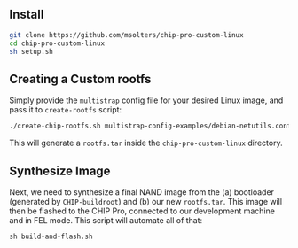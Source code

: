 ## Install

```bash
git clone https://github.com/msolters/chip-pro-custom-linux
cd chip-pro-custom-linux
sh setup.sh
```

## Creating a Custom rootfs
Simply provide the `multistrap` config file for your desired Linux image, and pass it to `create-rootfs` script:

```bash
./create-chip-rootfs.sh multistrap-config-examples/debian-netutils.conf
```

This will generate a `rootfs.tar` inside the `chip-pro-custom-linux` directory.

## Synthesize Image
Next, we need to synthesize a final NAND image from the (a) bootloader (generated by `CHIP-buildroot`) and (b) our new `rootfs.tar`.  This image will then be flashed to the CHIP Pro, connected to our development machine and in FEL mode.  This script will automate all of that:

```
sh build-and-flash.sh
```

